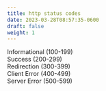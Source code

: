 ```yaml
---
title: http status codes
date: 2023-03-28T08:57:35-0600
draft: false
weight: 1
---
```


Informational (100-199)  
Success (200-299)  
Redirection (300-399)  
Client Error (400-499)  
Server Error (500-599)  
